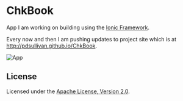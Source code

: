 ChkBook
=======

App I am working on building using the [Ionic Framework](http://ionicframework.com/).

Every now and then I am pushing updates to project site which is at http://pdsullivan.github.io/ChkBook.

![App](http://pdsullivan.github.io/ChkBook/ChkBookAppIcon180.png)

## License

Licensed under the [Apache License, Version 2.0](http://www.apache.org/licenses/LICENSE-2.0.html).
